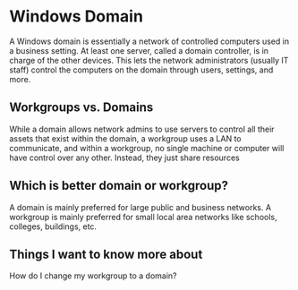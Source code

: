 #  Windows Domain
A Windows domain is essentially a network of controlled computers used in a business setting. At least one server, called a domain controller, is in charge of the other devices. This lets the network administrators (usually IT staff) control the computers on the domain through users, settings, and more.

## Workgroups vs. Domains
While a domain allows network admins to use servers to control all their assets that exist within the domain, a workgroup uses a LAN to communicate, and within a workgroup, no single machine or computer will have control over any other. Instead, they just share resources

## Which is better domain or workgroup?
A domain is mainly preferred for large public and business networks. A workgroup is mainly preferred for small local area networks like schools, colleges, buildings, etc.

## Things I want to know more about
How do I change my workgroup to a domain?
